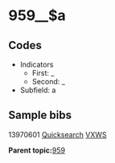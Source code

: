 # 959\_\_$a

## Codes

-   Indicators
    -   First: \_
    -   Second: \_
-   Subfield: a

## Sample bibs

13970601 [Quicksearch](https://search.library.yale.edu/catalog/13970601) [VXWS](http://prodorbis.library.yale.edu:7014/vxws/GetHoldingsService?bibId=13970601)

**Parent topic:**[959](../../tags/959/959.md)

